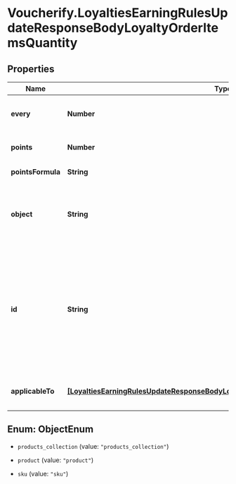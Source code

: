 # Voucherify.LoyaltiesEarningRulesUpdateResponseBodyLoyaltyOrderItemsQuantity

## Properties

Name | Type | Description | Notes
------------ | ------------- | ------------- | -------------
**every** | **Number** | Value is multiplied by 100 to precisely represent 2 decimal places. For example, a $10 order amount is written as 1000. | [optional] 
**points** | **Number** | Number of points to be awarded, i.e. how many points to be added to the loyalty card. | [optional] 
**pointsFormula** | **String** | Formula used to dynamically calculate the rewarded points. | [optional] 
**object** | **String** | Type of object which will be covered by the earning rule. This is required together with &#x60;id&#x60;. Can be replaced by the &#x60;applicable_to&#x60; array. In response, the value of the first object is returned even if &#x60;applicable_to&#x60; array was used. | [optional] 
**id** | **String** | Unique ID of the resource assigned by Voucherify. This is required together with &#x60;object&#x60;. Can be replaced by the &#x60;applicable_to&#x60; array. In response, the value of the first object is returned even if &#x60;applicable_to&#x60; array was used. Values are, for example, &#x60;pc_75U0dHlr7u75BJodrW1AE3t6&#x60; for product collection, &#x60;prod_0bae32322150fd0546&#x60; for a product, or &#x60;sku_0b7d7dfb090be5c619&#x60; for a SKU. | [optional] 
**applicableTo** | [**[LoyaltiesEarningRulesUpdateResponseBodyLoyaltyOrderItemsQuantityApplicableToItem]**](LoyaltiesEarningRulesUpdateResponseBodyLoyaltyOrderItemsQuantityApplicableToItem.md) | Defines products, SKUs, or product collections covered by the earning rule. Can be replaced by &#x60;object&#x60; and &#x60;id&#x60; to define only one object. | [optional] 



## Enum: ObjectEnum


* `products_collection` (value: `"products_collection"`)

* `product` (value: `"product"`)

* `sku` (value: `"sku"`)




